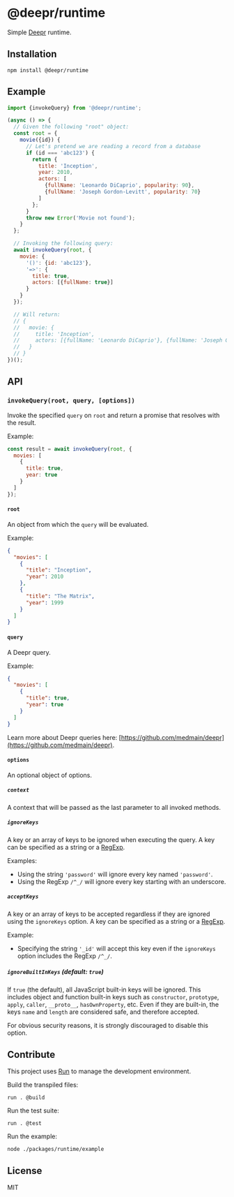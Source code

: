 # @deepr/runtime

Simple [Deepr](https://github.com/medmain/deepr) runtime.

## Installation

```
npm install @deepr/runtime
```

## Example

```js
import {invokeQuery} from '@deepr/runtime';

(async () => {
  // Given the following "root" object:
  const root = {
    movie({id}) {
      // Let's pretend we are reading a record from a database
      if (id === 'abc123') {
        return {
          title: 'Inception',
          year: 2010,
          actors: [
            {fullName: 'Leonardo DiCaprio', popularity: 90},
            {fullName: 'Joseph Gordon-Levitt', popularity: 70}
          ]
        };
      }
      throw new Error('Movie not found');
    }
  };

  // Invoking the following query:
  await invokeQuery(root, {
    movie: {
      '()': {id: 'abc123'},
      '=>': {
        title: true,
        actors: [{fullName: true}]
      }
    }
  });

  // Will return:
  // {
  //   movie: {
  //     title: 'Inception',
  //     actors: [{fullName: 'Leonardo DiCaprio'}, {fullName: 'Joseph Gordon-Levitt'}]
  //   }
  // }
})();
```

## API

### `invokeQuery(root, query, [options])`

Invoke the specified `query` on `root` and return a promise that resolves with the result.

Example:

```js
const result = await invokeQuery(root, {
  movies: [
    {
      title: true,
      year: true
    }
  ]
});
```

#### `root`

An object from which the `query` will be evaluated.

Example:

```json
{
  "movies": [
    {
      "title": "Inception",
      "year": 2010
    },
    {
      "title": "The Matrix",
      "year": 1999
    }
  ]
}
```

#### `query`

A Deepr query.

Example:

```json
{
  "movies": [
    {
      "title": true,
      "year": true
    }
  ]
}
```

Learn more about Deepr queries here: [https://github.com/medmain/deepr](https://github.com/medmain/deepr).

#### `options`

An optional object of options.

##### `context`

A context that will be passed as the last parameter to all invoked methods.

##### `ignoreKeys`

A key or an array of keys to be ignored when executing the query. A key can be specified as a string or a [RegExp](https://developer.mozilla.org/en-US/docs/Web/JavaScript/Guide/Regular_Expressions).

Examples:

- Using the string `'password'` will ignore every key named `'password'`.
- Using the RegExp `/^_/` will ignore every key starting with an underscore.

##### `acceptKeys`

A key or an array of keys to be accepted regardless if they are ignored using the `ignoreKeys` option. A key can be specified as a string or a [RegExp](https://developer.mozilla.org/en-US/docs/Web/JavaScript/Guide/Regular_Expressions).

Example:

- Specifying the string `'_id'` will accept this key even if the `ignoreKeys` option includes the RegExp `/^_/`.

##### `ignoreBuiltInKeys` _(default: `true`)_

If `true` (the default), all JavaScript built-in keys will be ignored. This includes object and function built-in keys such as `constructor`, `prototype`, `apply`, `caller`, `__proto__`, `hasOwnProperty`, etc. Even if they are built-in, the keys `name` and `length` are considered safe, and therefore accepted.

For obvious security reasons, it is strongly discouraged to disable this option.

## Contribute

This project uses [Run](https://run.tools) to manage the development environment.

Build the transpiled files:

```
run . @build
```

Run the test suite:

```
run . @test
```

Run the example:

```
node ./packages/runtime/example
```

## License

MIT
